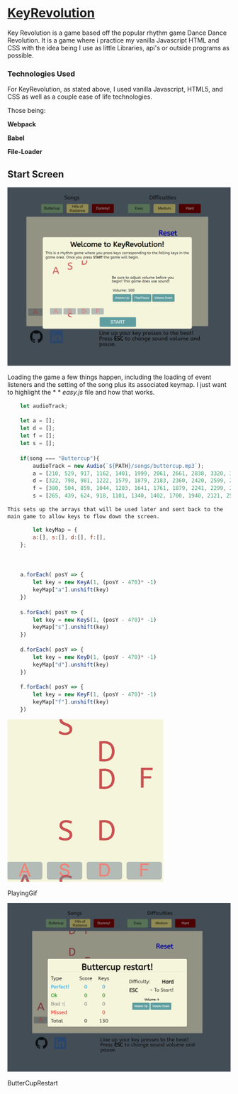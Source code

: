 # [KeyRevolution](https://alexarchibeque.github.io/KeyRevolution/)

Key Revolution is a game based off the popular rhythm game Dance Dance Revolution. 
It is a game where i practice my vanilla Javascript HTML and CSS with the idea being I use as little Libraries, api's or outside programs as possible.

### Technologies Used

For KeyRevolution, as stated above, I used vanilla Javascript, HTML5, and CSS as well as a couple ease of life technologies.

Those being: 

**Webpack**

**Babel**

**File-Loader**


## Start Screen

![alt-text](https://github.com/AlexArchibeque/KeyRevolution/blob/main/imgs/KeyRevFront.png "Playing the Game")

Loading the game a few things happen, including the loading of event listeners and the setting of the song plus its associated keymap. I just want to highlight the * * *easy.js* file and how that works.

``` js
    let audioTrack;

    let a = [];
    let d = [];
    let f = [];
    let s = []; 
    
    if(song === "Buttercup"){
        audioTrack = new Audio(`${PATH}/songs/buttercup.mp3`);
        a = [210, 529, 917, 1162, 1401, 1999, 2061, 2661, 2838, 3320, 3797, 4216, 4399]
        d = [322, 798, 981, 1222, 1579, 1879, 2183, 2360, 2420, 2599, 2901, 2991, 3380, 3470, 3917, 4100, 4280, 4518]
        f = [380, 504, 859, 1044, 1283, 1641, 1761, 1879, 2241, 2299, 2360, 2479, 2962, 3442, 3981, 4038, 4400]
        s = [265, 439, 624, 918, 1101, 1340, 1402, 1700, 1940, 2121, 2539, 2871, 3021, 3348, 3500, 3858, 4159, 4280, 4518]
```

    This sets up the arrays that will be used later and sent back to the main game to allow keys to flow down the screen.


``` js
        let keyMap = {
        a:[], s:[], d:[], f:[],
    };



    a.forEach( posY => { 
        let key = new KeyA(1, (posY - 470)* -1)
        keyMap["a"].unshift(key)
    })

    s.forEach( posY => { 
        let key = new KeyS(1, (posY - 470)* -1)
        keyMap["s"].unshift(key)
    })

    d.forEach( posY => { 
        let key = new KeyD(1, (posY - 470)* -1)
        keyMap["d"].unshift(key)
    })

    f.forEach( posY => { 
        let key = new KeyF(1, (posY - 470)* -1)
        keyMap["f"].unshift(key)
    })

```



![alt-text](https://github.com/AlexArchibeque/KeyRevolution/blob/main/imgs/PlayingGif.gif "Playing the Game")

PlayingGif

![alt-text](https://github.com/AlexArchibeque/KeyRevolution/blob/main/imgs/ButterCupRestart.png "Playing the Game")

ButterCupRestart